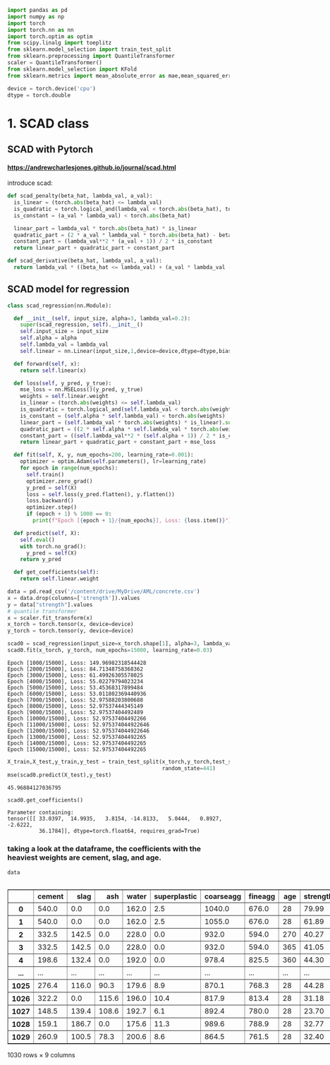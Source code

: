 ```python
import pandas as pd
import numpy as np
import torch
import torch.nn as nn
import torch.optim as optim
from scipy.linalg import toeplitz
from sklearn.model_selection import train_test_split
from sklearn.preprocessing import QuantileTransformer
scaler = QuantileTransformer()
from sklearn.model_selection import KFold
from sklearn.metrics import mean_absolute_error as mae,mean_squared_error as mse,r2_score as r2

```


```python
device = torch.device('cpu')
dtype = torch.double
```

# 1. SCAD class

## SCAD with Pytorch
#### https://andrewcharlesjones.github.io/journal/scad.html

introduce scad:


```python
def scad_penalty(beta_hat, lambda_val, a_val):
  is_linear = (torch.abs(beta_hat) <= lambda_val)
  is_quadratic = torch.logical_and(lambda_val < torch.abs(beta_hat), torch.abs(beta_hat) <= a_val * lambda_val)
  is_constant = (a_val * lambda_val) < torch.abs(beta_hat)

  linear_part = lambda_val * torch.abs(beta_hat) * is_linear
  quadratic_part = (2 * a_val * lambda_val * torch.abs(beta_hat) - beta_hat**2 - lambda_val**2) / (2 * (a_val - 1)) * is_quadratic
  constant_part = (lambda_val**2 * (a_val + 1)) / 2 * is_constant
  return linear_part + quadratic_part + constant_part

def scad_derivative(beta_hat, lambda_val, a_val):
  return lambda_val * ((beta_hat <= lambda_val) + (a_val * lambda_val - beta_hat)*((a_val * lambda_val - beta_hat) > 0) / ((a_val - 1) * lambda_val) * (beta_hat > lambda_val))

```

## SCAD model for regression



```python
class scad_regression(nn.Module):

  def __init__(self, input_size, alpha=3, lambda_val=0.2):
    super(scad_regression, self).__init__()
    self.input_size = input_size
    self.alpha = alpha
    self.lambda_val = lambda_val
    self.linear = nn.Linear(input_size,1,device=device,dtype=dtype,bias=False)

  def forward(self, x):
    return self.linear(x)

  def loss(self, y_pred, y_true):
    mse_loss = nn.MSELoss()(y_pred, y_true)
    weights = self.linear.weight
    is_linear = (torch.abs(weights) <= self.lambda_val)
    is_quadratic = torch.logical_and(self.lambda_val < torch.abs(weights), torch.abs(weights) <= self.alpha * self.lambda_val)
    is_constant = (self.alpha * self.lambda_val) < torch.abs(weights)
    linear_part = (self.lambda_val * torch.abs(weights) * is_linear).sum()
    quadratic_part = ((2 * self.alpha * self.lambda_val * torch.abs(weights) - weights**2 - self.lambda_val**2) / (2 * (self.alpha - 1)) * is_quadratic).sum()
    constant_part = ((self.lambda_val**2 * (self.alpha + 1)) / 2 * is_constant).sum()
    return linear_part + quadratic_part + constant_part + mse_loss

  def fit(self, X, y, num_epochs=200, learning_rate=0.001):
    optimizer = optim.Adam(self.parameters(), lr=learning_rate)
    for epoch in range(num_epochs):
      self.train()
      optimizer.zero_grad()
      y_pred = self(X)
      loss = self.loss(y_pred.flatten(), y.flatten())
      loss.backward()
      optimizer.step()
      if (epoch + 1) % 1000 == 0:
        print(f"Epoch [{epoch + 1}/{num_epochs}], Loss: {loss.item()}")

  def predict(self, X):
    self.eval()
    with torch.no_grad():
      y_pred = self(X)
    return y_pred

  def get_coefficients(self):
    return self.linear.weight
```


```python
data = pd.read_csv('/content/drive/MyDrive/AML/concrete.csv')
x = data.drop(columns=['strength']).values
y = data["strength"].values
# quantile transformer
x = scaler.fit_transform(x)
x_torch = torch.tensor(x, device=device)
y_torch = torch.tensor(y, device=device)
```


```python
scad0 = scad_regression(input_size=x_torch.shape[1], alpha=3, lambda_val=0.2)
scad0.fit(x_torch, y_torch, num_epochs=15000, learning_rate=0.03)
```

    Epoch [1000/15000], Loss: 149.96982318544428
    Epoch [2000/15000], Loss: 84.71348758368362
    Epoch [3000/15000], Loss: 61.49926305578025
    Epoch [4000/15000], Loss: 55.02279794023234
    Epoch [5000/15000], Loss: 53.45368317899484
    Epoch [6000/15000], Loss: 53.011802369440936
    Epoch [7000/15000], Loss: 52.97588203800688
    Epoch [8000/15000], Loss: 52.97537444345149
    Epoch [9000/15000], Loss: 52.97537404492489
    Epoch [10000/15000], Loss: 52.97537404492266
    Epoch [11000/15000], Loss: 52.975374044922646
    Epoch [12000/15000], Loss: 52.975374044922646
    Epoch [13000/15000], Loss: 52.97537404492265
    Epoch [14000/15000], Loss: 52.97537404492265
    Epoch [15000/15000], Loss: 52.97537404492265



```python
X_train,X_test,y_train,y_test = train_test_split(x_torch,y_torch,test_size=0.2,
                                                 random_state=441)
mse(scad0.predict(X_test),y_test)
```




    45.96884127036795




```python
scad0.get_coefficients()
```




    Parameter containing:
    tensor([[ 33.0397,  14.9935,   3.8154, -14.8133,   5.0444,   0.8927,  -2.6222,
              36.1784]], dtype=torch.float64, requires_grad=True)



### taking a look at the dataframe, the coefficients with the heaviest weights are cement, slag, and age.


```python
data
```





  <div id="df-20bbb4a6-db8c-4a83-bc1b-6d031663c768" class="colab-df-container">
    <div>
<style scoped>
    .dataframe tbody tr th:only-of-type {
        vertical-align: middle;
    }

    .dataframe tbody tr th {
        vertical-align: top;
    }

    .dataframe thead th {
        text-align: right;
    }
</style>
<table border="1" class="dataframe">
  <thead>
    <tr style="text-align: right;">
      <th></th>
      <th>cement</th>
      <th>slag</th>
      <th>ash</th>
      <th>water</th>
      <th>superplastic</th>
      <th>coarseagg</th>
      <th>fineagg</th>
      <th>age</th>
      <th>strength</th>
    </tr>
  </thead>
  <tbody>
    <tr>
      <th>0</th>
      <td>540.0</td>
      <td>0.0</td>
      <td>0.0</td>
      <td>162.0</td>
      <td>2.5</td>
      <td>1040.0</td>
      <td>676.0</td>
      <td>28</td>
      <td>79.99</td>
    </tr>
    <tr>
      <th>1</th>
      <td>540.0</td>
      <td>0.0</td>
      <td>0.0</td>
      <td>162.0</td>
      <td>2.5</td>
      <td>1055.0</td>
      <td>676.0</td>
      <td>28</td>
      <td>61.89</td>
    </tr>
    <tr>
      <th>2</th>
      <td>332.5</td>
      <td>142.5</td>
      <td>0.0</td>
      <td>228.0</td>
      <td>0.0</td>
      <td>932.0</td>
      <td>594.0</td>
      <td>270</td>
      <td>40.27</td>
    </tr>
    <tr>
      <th>3</th>
      <td>332.5</td>
      <td>142.5</td>
      <td>0.0</td>
      <td>228.0</td>
      <td>0.0</td>
      <td>932.0</td>
      <td>594.0</td>
      <td>365</td>
      <td>41.05</td>
    </tr>
    <tr>
      <th>4</th>
      <td>198.6</td>
      <td>132.4</td>
      <td>0.0</td>
      <td>192.0</td>
      <td>0.0</td>
      <td>978.4</td>
      <td>825.5</td>
      <td>360</td>
      <td>44.30</td>
    </tr>
    <tr>
      <th>...</th>
      <td>...</td>
      <td>...</td>
      <td>...</td>
      <td>...</td>
      <td>...</td>
      <td>...</td>
      <td>...</td>
      <td>...</td>
      <td>...</td>
    </tr>
    <tr>
      <th>1025</th>
      <td>276.4</td>
      <td>116.0</td>
      <td>90.3</td>
      <td>179.6</td>
      <td>8.9</td>
      <td>870.1</td>
      <td>768.3</td>
      <td>28</td>
      <td>44.28</td>
    </tr>
    <tr>
      <th>1026</th>
      <td>322.2</td>
      <td>0.0</td>
      <td>115.6</td>
      <td>196.0</td>
      <td>10.4</td>
      <td>817.9</td>
      <td>813.4</td>
      <td>28</td>
      <td>31.18</td>
    </tr>
    <tr>
      <th>1027</th>
      <td>148.5</td>
      <td>139.4</td>
      <td>108.6</td>
      <td>192.7</td>
      <td>6.1</td>
      <td>892.4</td>
      <td>780.0</td>
      <td>28</td>
      <td>23.70</td>
    </tr>
    <tr>
      <th>1028</th>
      <td>159.1</td>
      <td>186.7</td>
      <td>0.0</td>
      <td>175.6</td>
      <td>11.3</td>
      <td>989.6</td>
      <td>788.9</td>
      <td>28</td>
      <td>32.77</td>
    </tr>
    <tr>
      <th>1029</th>
      <td>260.9</td>
      <td>100.5</td>
      <td>78.3</td>
      <td>200.6</td>
      <td>8.6</td>
      <td>864.5</td>
      <td>761.5</td>
      <td>28</td>
      <td>32.40</td>
    </tr>
  </tbody>
</table>
<p>1030 rows × 9 columns</p>
</div>
    <div class="colab-df-buttons">

  <div class="colab-df-container">
    <button class="colab-df-convert" onclick="convertToInteractive('df-20bbb4a6-db8c-4a83-bc1b-6d031663c768')"
            title="Convert this dataframe to an interactive table."
            style="display:none;">

  <svg xmlns="http://www.w3.org/2000/svg" height="24px" viewBox="0 -960 960 960">
    <path d="M120-120v-720h720v720H120Zm60-500h600v-160H180v160Zm220 220h160v-160H400v160Zm0 220h160v-160H400v160ZM180-400h160v-160H180v160Zm440 0h160v-160H620v160ZM180-180h160v-160H180v160Zm440 0h160v-160H620v160Z"/>
  </svg>
    </button>

  <style>
    .colab-df-container {
      display:flex;
      gap: 12px;
    }

    .colab-df-convert {
      background-color: #E8F0FE;
      border: none;
      border-radius: 50%;
      cursor: pointer;
      display: none;
      fill: #1967D2;
      height: 32px;
      padding: 0 0 0 0;
      width: 32px;
    }

    .colab-df-convert:hover {
      background-color: #E2EBFA;
      box-shadow: 0px 1px 2px rgba(60, 64, 67, 0.3), 0px 1px 3px 1px rgba(60, 64, 67, 0.15);
      fill: #174EA6;
    }

    .colab-df-buttons div {
      margin-bottom: 4px;
    }

    [theme=dark] .colab-df-convert {
      background-color: #3B4455;
      fill: #D2E3FC;
    }

    [theme=dark] .colab-df-convert:hover {
      background-color: #434B5C;
      box-shadow: 0px 1px 3px 1px rgba(0, 0, 0, 0.15);
      filter: drop-shadow(0px 1px 2px rgba(0, 0, 0, 0.3));
      fill: #FFFFFF;
    }
  </style>

    <script>
      const buttonEl =
        document.querySelector('#df-20bbb4a6-db8c-4a83-bc1b-6d031663c768 button.colab-df-convert');
      buttonEl.style.display =
        google.colab.kernel.accessAllowed ? 'block' : 'none';

      async function convertToInteractive(key) {
        const element = document.querySelector('#df-20bbb4a6-db8c-4a83-bc1b-6d031663c768');
        const dataTable =
          await google.colab.kernel.invokeFunction('convertToInteractive',
                                                    [key], {});
        if (!dataTable) return;

        const docLinkHtml = 'Like what you see? Visit the ' +
          '<a target="_blank" href=https://colab.research.google.com/notebooks/data_table.ipynb>data table notebook</a>'
          + ' to learn more about interactive tables.';
        element.innerHTML = '';
        dataTable['output_type'] = 'display_data';
        await google.colab.output.renderOutput(dataTable, element);
        const docLink = document.createElement('div');
        docLink.innerHTML = docLinkHtml;
        element.appendChild(docLink);
      }
    </script>
  </div>


<div id="df-4e9dbf9c-6bff-46cb-a7c8-aa8373618788">
  <button class="colab-df-quickchart" onclick="quickchart('df-4e9dbf9c-6bff-46cb-a7c8-aa8373618788')"
            title="Suggest charts"
            style="display:none;">

<svg xmlns="http://www.w3.org/2000/svg" height="24px"viewBox="0 0 24 24"
     width="24px">
    <g>
        <path d="M19 3H5c-1.1 0-2 .9-2 2v14c0 1.1.9 2 2 2h14c1.1 0 2-.9 2-2V5c0-1.1-.9-2-2-2zM9 17H7v-7h2v7zm4 0h-2V7h2v10zm4 0h-2v-4h2v4z"/>
    </g>
</svg>
  </button>

<style>
  .colab-df-quickchart {
      --bg-color: #E8F0FE;
      --fill-color: #1967D2;
      --hover-bg-color: #E2EBFA;
      --hover-fill-color: #174EA6;
      --disabled-fill-color: #AAA;
      --disabled-bg-color: #DDD;
  }

  [theme=dark] .colab-df-quickchart {
      --bg-color: #3B4455;
      --fill-color: #D2E3FC;
      --hover-bg-color: #434B5C;
      --hover-fill-color: #FFFFFF;
      --disabled-bg-color: #3B4455;
      --disabled-fill-color: #666;
  }

  .colab-df-quickchart {
    background-color: var(--bg-color);
    border: none;
    border-radius: 50%;
    cursor: pointer;
    display: none;
    fill: var(--fill-color);
    height: 32px;
    padding: 0;
    width: 32px;
  }

  .colab-df-quickchart:hover {
    background-color: var(--hover-bg-color);
    box-shadow: 0 1px 2px rgba(60, 64, 67, 0.3), 0 1px 3px 1px rgba(60, 64, 67, 0.15);
    fill: var(--button-hover-fill-color);
  }

  .colab-df-quickchart-complete:disabled,
  .colab-df-quickchart-complete:disabled:hover {
    background-color: var(--disabled-bg-color);
    fill: var(--disabled-fill-color);
    box-shadow: none;
  }

  .colab-df-spinner {
    border: 2px solid var(--fill-color);
    border-color: transparent;
    border-bottom-color: var(--fill-color);
    animation:
      spin 1s steps(1) infinite;
  }

  @keyframes spin {
    0% {
      border-color: transparent;
      border-bottom-color: var(--fill-color);
      border-left-color: var(--fill-color);
    }
    20% {
      border-color: transparent;
      border-left-color: var(--fill-color);
      border-top-color: var(--fill-color);
    }
    30% {
      border-color: transparent;
      border-left-color: var(--fill-color);
      border-top-color: var(--fill-color);
      border-right-color: var(--fill-color);
    }
    40% {
      border-color: transparent;
      border-right-color: var(--fill-color);
      border-top-color: var(--fill-color);
    }
    60% {
      border-color: transparent;
      border-right-color: var(--fill-color);
    }
    80% {
      border-color: transparent;
      border-right-color: var(--fill-color);
      border-bottom-color: var(--fill-color);
    }
    90% {
      border-color: transparent;
      border-bottom-color: var(--fill-color);
    }
  }
</style>

  <script>
    async function quickchart(key) {
      const quickchartButtonEl =
        document.querySelector('#' + key + ' button');
      quickchartButtonEl.disabled = true;  // To prevent multiple clicks.
      quickchartButtonEl.classList.add('colab-df-spinner');
      try {
        const charts = await google.colab.kernel.invokeFunction(
            'suggestCharts', [key], {});
      } catch (error) {
        console.error('Error during call to suggestCharts:', error);
      }
      quickchartButtonEl.classList.remove('colab-df-spinner');
      quickchartButtonEl.classList.add('colab-df-quickchart-complete');
    }
    (() => {
      let quickchartButtonEl =
        document.querySelector('#df-4e9dbf9c-6bff-46cb-a7c8-aa8373618788 button');
      quickchartButtonEl.style.display =
        google.colab.kernel.accessAllowed ? 'block' : 'none';
    })();
  </script>
</div>

  <div id="id_32427e92-2787-416f-972a-623ca8725f65">
    <style>
      .colab-df-generate {
        background-color: #E8F0FE;
        border: none;
        border-radius: 50%;
        cursor: pointer;
        display: none;
        fill: #1967D2;
        height: 32px;
        padding: 0 0 0 0;
        width: 32px;
      }

      .colab-df-generate:hover {
        background-color: #E2EBFA;
        box-shadow: 0px 1px 2px rgba(60, 64, 67, 0.3), 0px 1px 3px 1px rgba(60, 64, 67, 0.15);
        fill: #174EA6;
      }

      [theme=dark] .colab-df-generate {
        background-color: #3B4455;
        fill: #D2E3FC;
      }

      [theme=dark] .colab-df-generate:hover {
        background-color: #434B5C;
        box-shadow: 0px 1px 3px 1px rgba(0, 0, 0, 0.15);
        filter: drop-shadow(0px 1px 2px rgba(0, 0, 0, 0.3));
        fill: #FFFFFF;
      }
    </style>
    <button class="colab-df-generate" onclick="generateWithVariable('data')"
            title="Generate code using this dataframe."
            style="display:none;">

  <svg xmlns="http://www.w3.org/2000/svg" height="24px"viewBox="0 0 24 24"
       width="24px">
    <path d="M7,19H8.4L18.45,9,17,7.55,7,17.6ZM5,21V16.75L18.45,3.32a2,2,0,0,1,2.83,0l1.4,1.43a1.91,1.91,0,0,1,.58,1.4,1.91,1.91,0,0,1-.58,1.4L9.25,21ZM18.45,9,17,7.55Zm-12,3A5.31,5.31,0,0,0,4.9,8.1,5.31,5.31,0,0,0,1,6.5,5.31,5.31,0,0,0,4.9,4.9,5.31,5.31,0,0,0,6.5,1,5.31,5.31,0,0,0,8.1,4.9,5.31,5.31,0,0,0,12,6.5,5.46,5.46,0,0,0,6.5,12Z"/>
  </svg>
    </button>
    <script>
      (() => {
      const buttonEl =
        document.querySelector('#id_32427e92-2787-416f-972a-623ca8725f65 button.colab-df-generate');
      buttonEl.style.display =
        google.colab.kernel.accessAllowed ? 'block' : 'none';

      buttonEl.onclick = () => {
        google.colab.notebook.generateWithVariable('data');
      }
      })();
    </script>
  </div>

    </div>
  </div>




# 2. ElasticNet vs SqrtLasso vs SCAD

## ElasticNet


```python
class ElasticNet(nn.Module):

  def __init__(self, input_size, alpha=1.0, l1_ratio=0.5):
    super(ElasticNet, self).__init__()
    self.input_size = input_size
    self.alpha = alpha
    self.l1_ratio = l1_ratio
    self.linear = nn.Linear(input_size, 1,bias=False,device=device,dtype=dtype)

  def forward(self, x):
    return self.linear(x)

  def loss(self, y_pred, y_true):
    mse_loss = nn.MSELoss()(y_pred, y_true)
    l1_reg = torch.norm(self.linear.weight, p=1)
    l2_reg = torch.norm(self.linear.weight, p=2)

    objective = (1/2) * mse_loss + self.alpha * (
        self.l1_ratio * l1_reg + (1 - self.l1_ratio) * (1/2)*l2_reg**2)

    return objective

  def fit(self, X, y, num_epochs=100, learning_rate=0.01):
    optimizer = optim.Adam(self.parameters(), lr=learning_rate)
    for epoch in range(num_epochs):
        self.train()
        optimizer.zero_grad()
        y_pred = self(X)
        loss = self.loss(y_pred, y)
        loss.backward()
        optimizer.step()
        if (epoch + 1) % 1000 == 0:
            print(f"Epoch [{epoch + 1}/{num_epochs}], Loss: {loss.item()}")

  def predict(self, X):
    self.eval()
    with torch.no_grad():
        y_pred = self(X)
    return y_pred

  def get_coefficients(self):
    return self.linear.weight
```

## SqrtLasso


```python
class SqrtLasso(nn.Module):
  def __init__(self, input_size, alpha=0.1):
    super(SqrtLasso, self).__init__()
    self.input_size = input_size
    self.alpha = alpha
    self.linear = nn.Linear(input_size, 1,bias=False,device=device,dtype=dtype)

  def forward(self, x):
    return self.linear(x)

  def loss(self, y_pred, y_true):
    mse_loss = nn.MSELoss()(y_pred, y_true)
    l1_reg = torch.norm(self.linear.weight, p=1,dtype=torch.float64)
    loss = torch.sqrt(mse_loss) + self.alpha * (l1_reg)
    return loss

  def fit(self, X, y, num_epochs=200, learning_rate=0.01):
    optimizer = optim.Adam(self.parameters(), lr=learning_rate)
    for epoch in range(num_epochs):
        self.train()
        optimizer.zero_grad()
        y_pred = self(X)
        loss = self.loss(y_pred, y)
        loss.backward()
        optimizer.step()
        if (epoch + 1) % 1000 == 0:
            print(f"Epoch [{epoch + 1}/{num_epochs}], Loss: {loss.item()}")

  def predict(self, X):
    self.eval()
    with torch.no_grad():
        y_pred = self(X)
    return y_pred

  def get_coefficients(self):

    return self.linear.weight
```

## SCAD


```python
class scad_regression(nn.Module):

  def __init__(self, input_size, alpha=3, lambda_val=0.2):
    super(scad_regression, self).__init__()
    self.input_size = input_size
    self.alpha = alpha
    self.lambda_val = lambda_val
    self.linear = nn.Linear(input_size,1,device=device,dtype=dtype,bias=False)

  def forward(self, x):
    return self.linear(x)

  def loss(self, y_pred, y_true):
    mse_loss = nn.MSELoss()(y_pred, y_true)
    weights = self.linear.weight
    is_linear = (torch.abs(weights) <= self.lambda_val)
    is_quadratic = torch.logical_and(self.lambda_val < torch.abs(weights), torch.abs(weights) <= self.alpha * self.lambda_val)
    is_constant = (self.alpha * self.lambda_val) < torch.abs(weights)
    linear_part = (self.lambda_val * torch.abs(weights) * is_linear).sum()
    quadratic_part = ((2 * self.alpha * self.lambda_val * torch.abs(weights) - weights**2 - self.lambda_val**2) / (2 * (self.alpha - 1)) * is_quadratic).sum()
    constant_part = ((self.lambda_val**2 * (self.alpha + 1)) / 2 * is_constant).sum()
    return linear_part + quadratic_part + constant_part + mse_loss

  def fit(self, X, y, num_epochs=200, learning_rate=0.001):
    optimizer = optim.Adam(self.parameters(), lr=learning_rate)
    for epoch in range(num_epochs):
      self.train()
      optimizer.zero_grad()
      y_pred = self(X)
      loss = self.loss(y_pred.flatten(), y.flatten())
      loss.backward()
      optimizer.step()
      if (epoch + 1) % 1000 == 0:
        print(f"Epoch [{epoch + 1}/{num_epochs}], Loss: {loss.item()}")

  def predict(self, X):
    self.eval()
    with torch.no_grad():
      y_pred = self(X)
    return y_pred

  def get_coefficients(self):
    return self.linear.weight
```

## Data simulation


```python
def make_correlated_features(num_samples,p,rho):
  vcor = []
  for i in range(p):
    vcor.append(rho**i)
  r = toeplitz(vcor)
  mu = np.repeat(0,p)
  x = np.random.multivariate_normal(mu, r, size=num_samples)
  return x
```


```python
rho =0.9
p = 200
n = 150
```


```python
x1 = make_correlated_features(n,p,rho)
# sparsity
beta =np.array([1,-1,2,3,0,0,0,0,2,-1,2,3,4])
beta = beta.reshape(-1,1)
betastar = np.concatenate([beta,np.repeat(0,p-len(beta)).reshape(-1,1)],axis=0)
y1 = x1@betastar + 1.5*np.random.normal(size=(n,1))

```


```python
x1_scaled = scaler.fit_transform(x1)
x1_torch = torch.tensor(x1_scaled,device=device)
y1_torch = torch.tensor(y1,device=device)
```

    /usr/local/lib/python3.10/dist-packages/sklearn/preprocessing/_data.py:2627: UserWarning: n_quantiles (1000) is greater than the total number of samples (150). n_quantiles is set to n_samples.
      warnings.warn(



```python
import warnings
warnings.filterwarnings('ignore')
```

### Overall, sqrtlasso's predictions (lower mse) are closer to the true values, indicating better performance.

ElasticNet


```python
mse_elastic = []
for i in range(500):
  elasticnet_model = ElasticNet(x1_torch.shape[1])
  elasticnet_model.fit(x1_torch,y1_torch)
  coef_elastic = elasticnet_model.get_coefficients().cpu().detach().numpy()
  mse_elastic.append(mse(betastar,coef_elastic.reshape(-1,1)))
print("Mean MSE for elastic", np.mean(mse_elastic))
```

    Mean MSE for elastic 0.19711147198655868


SqrtLasso


```python
mse_sqrtlasso = []
for i in range(500):
  sqrtlasso_model = SqrtLasso(x1_torch.shape[1])
  sqrtlasso_model.fit(x1_torch,y1_torch)
  coef_sqrtlasso = sqrtlasso_model.get_coefficients().cpu().detach().numpy()
  mse_sqrtlasso.append(mse(betastar,coef_sqrtlasso.reshape(-1,1)))
print("Mean MSE for sqrtlasso", np.mean(mse_sqrtlasso))
```

    Mean MSE for sqrtlasso 0.1808115682383928


SCAD


```python
mse_scad = []
for i in range(500):
  scad_model = scad_regression(x1_torch.shape[1])
  scad_model.fit(x1_torch,y1_torch)
  coef_scad = scad_model.get_coefficients().cpu().detach().numpy()
  mse_scad.append(mse(betastar,coef_scad.reshape(-1,1)))
print("Mean MSE for scad", np.mean(mse_scad))
```

    Mean MSE for scad 0.23274134315692926

